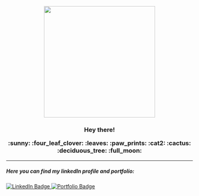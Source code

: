 
<!--
**CansinAlkacGok/CansinAlkacGok** is a ✨ _special_ ✨ repository because its `README.md` (this file) appears on your GitHub profile.

Here are some ideas to get you started:

- 🔭 I’m currently working on ...
- 🌱 I’m currently learning ...
- 👯 I’m looking to collaborate on ...
- 🤔 I’m looking for help with ...
- 💬 Ask me about ...
- 📫 How to reach me: ...
- 😄 Pronouns: ...
- ⚡ Fun fact: ...
-->


  <div id="header" align="center">
    <img src="https://media.giphy.com/media/L1R1tvI9svkIWwpVYr/giphy.gif" width="300"/>
  </div>
  <div id="section1">
    <h3 align="center"> Hey there!
      <p align="center"> :sunny: :four_leaf_clover: :leaves: :paw_prints: :cat2: :cactus: :deciduous_tree: :full_moon: </p>
    </h3>
  </div>

---  
  <div id="section2">
    <h5>Here you can find my linkedIn profile and portfolio: </h5>
    <a href="https://www.linkedin.com/in/cansinalkac/">
      <img src="https://img.shields.io/badge/LinkedIn-8482bb?style=for-the-badge&logo=linkedin&logoColor=white" alt="LinkedIn Badge"/>
    </a>      
    <a href="https://cansinalkacgok.github.io/cansin-portfolio-app/">
      <img src="https://img.shields.io/badge/Portfolio-ca7193?style=for-the-badge&logo=P&logoColor=white" alt="Portfolio Badge"/>
    </a>   
  </div>


